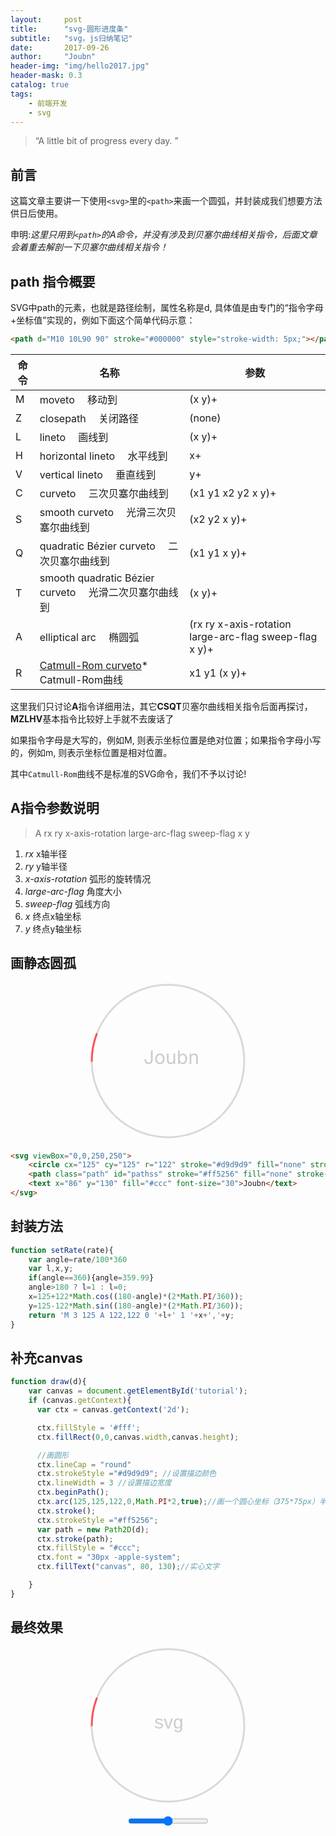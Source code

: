 ```yaml
---
layout:     post
title:      "svg-圆形进度条"
subtitle:   "svg，js归纳笔记"
date:       2017-09-26
author:     "Joubn"
header-img: "img/hello2017.jpg"
header-mask: 0.3
catalog: true
tags:
    - 前端开发
    - svg
---
```


> “A little bit of progress every day. ”

## 前言

这篇文章主要讲一下使用`<svg>`里的`<path>`来画一个圆弧，并封装成我们想要方法供日后使用。

申明:*这里只用到`<path>`的A命令，并没有涉及到贝塞尔曲线相关指令，后面文章会着重去解剖一下贝塞尔曲线相关指令！*

## path 指令概要

SVG中path的元素，也就是路径绘制，属性名称是d, 具体值是由专门的“指令字母+坐标值”实现的，例如下面这个简单代码示意：

```html
<path d="M10 10L90 90" stroke="#000000" style="stroke-width: 5px;"></path>
```
<table cellspacing="1" cellpadding="0" class="params_table">
    <thead>
        <tr>
            <th>命令</th>
            <th>名称</th>
            <th>参数</th>
        </tr>
    </thead>
    <tbody>
        <tr>
            <td>M</td>
            <td>moveto  移动到</td>
            <td>(x y)+</td>
        </tr>
        <tr>
            <td>Z</td>
            <td>closepath  关闭路径</td>
            <td>(none)</td>
        </tr>
        <tr>
            <td>L</td>
            <td>lineto  画线到</td>
            <td>(x y)+</td>
        </tr>
        <tr>
            <td>H</td>
            <td>horizontal lineto  水平线到</td>
            <td>x+</td>
        </tr>
        <tr>
            <td>V</td>
            <td>vertical lineto  垂直线到</td>
            <td>y+</td>
        </tr>
        <tr>
            <td>C</td>
            <td>curveto  三次贝塞尔曲线到</td>
            <td>(x1 y1 x2 y2 x y)+</td>
        </tr>
        <tr>
            <td>S</td>
            <td>smooth curveto  光滑三次贝塞尔曲线到</td>
            <td>(x2 y2 x y)+</td>
        </tr>
        <tr>
            <td>Q</td>
            <td>quadratic Bézier curveto  二次贝塞尔曲线到</td>
            <td>(x1 y1 x y)+</td>
        </tr>
        <tr>
            <td>T</td>
            <td>smooth quadratic Bézier curveto  光滑二次贝塞尔曲线到</td>
            <td>(x y)+</td>
        </tr>
        <tr>
            <td>A</td>
            <td>elliptical arc  椭圆弧</td>
            <td>(rx ry x-axis-rotation large-arc-flag sweep-flag x y)+</td>
        </tr>
        <tr>
            <td>R</td>
            <td><a href="http://en.wikipedia.org/wiki/Catmull–Rom_spline#Catmull.E2.80.93Rom_spline">Catmull-Rom curveto</a>*  Catmull-Rom曲线</td>
            <td>x1 y1 (x y)+</td>
        </tr>
    </tbody>
</table>

这里我们只讨论**A**指令详细用法，其它**CSQT**贝塞尔曲线相关指令后面再探讨，**MZLHV**基本指令比较好上手就不去废话了

如果指令字母是大写的，例如M, 则表示坐标位置是绝对位置；如果指令字母小写的，例如m, 则表示坐标位置是相对位置。

其中`Catmull-Rom`曲线不是标准的SVG命令，我们不予以讨论!

## A指令参数说明

>A rx ry x-axis-rotation large-arc-flag sweep-flag x y

1. *rx*               x轴半径
2. *ry*               y轴半径
3. *x-axis-rotation*  弧形的旋转情况
4. *large-arc-flag*   角度大小
5. *sweep-flag*       弧线方向
6. *x*                终点x轴坐标
7. *y*                终点y轴坐标

## 画静态圆孤

<div style="text-align:center;margin-bottom:20px;">
<svg style="width:250px; margin:0 auto;" viewBox="0,0,250,250"><circle cx="125" cy="125" r="122" stroke="#d9d9d9" fill="none" stroke-width="3"></circle><path class="path" stroke="#ff5256" fill="none" stroke-width="3" stroke-linecap="round" d="M 3 125 A 122,122 0 0 1 247,125"></path><text x="86" y="130" fill="#ccc" font-size="30">Joubn</text></svg>
</div>

```html
<svg viewBox="0,0,250,250">
    <circle cx="125" cy="125" r="122" stroke="#d9d9d9" fill="none" stroke-width="3"></circle>
    <path class="path" id="pathss" stroke="#ff5256" fill="none" stroke-width="3" stroke-linecap="round" d="M 3 125 A 122,122 0 0 1 247,125"></path>
    <text x="86" y="130" fill="#ccc" font-size="30">Joubn</text>
</svg>
```

## 封装方法

```js
function setRate(rate){
    var angle=rate/100*360
    var l,x,y;
    if(angle==360){angle=359.99}
    angle>180 ? l=1 : l=0;
    x=125+122*Math.cos((180-angle)*(2*Math.PI/360));
    y=125-122*Math.sin((180-angle)*(2*Math.PI/360));
    return 'M 3 125 A 122,122 0 '+l+' 1 '+x+','+y;
}
```
## 补充canvas

```js
function draw(d){
    var canvas = document.getElementById('tutorial');
    if (canvas.getContext){
      var ctx = canvas.getContext('2d');

      ctx.fillStyle = '#fff';
      ctx.fillRect(0,0,canvas.width,canvas.height);

      //画圆形
      ctx.lineCap = "round"
      ctx.strokeStyle ="#d9d9d9"; //设置描边颜色
      ctx.lineWidth = 3 //设置描边宽度
      ctx.beginPath();
      ctx.arc(125,125,122,0,Math.PI*2,true);//画一个圆心坐标（375*75px）半径50px的圆弧，从0开始到Math.PI*2结束，按照顺时针方向。
      ctx.stroke();
      ctx.strokeStyle ="#ff5256";
      var path = new Path2D(d);
      ctx.stroke(path);
      ctx.fillStyle = "#ccc";
      ctx.font = "30px -apple-system";
      ctx.fillText("canvas", 80, 130);//实心文字

    }
}
```

## 最终效果
<div style="text-align:center;margin-bottom:20px;">
<svg style="width:250px; margin:0 auto;" viewBox="0,0,250,250"><circle cx="125" cy="125" r="122" stroke="#d9d9d9" fill="none" stroke-width="3"></circle><path class="path" id="pathss" stroke="#ff5256" fill="none" stroke-width="3" stroke-linecap="round" d="M 3 125 A 122,122 0 0 1 247,125"></path><text x="103" y="130" fill="#ccc" font-size="30" font-family="arial">svg</text></svg>
</div>

<div style="text-align:center;margin-bottom:20px;">
    <input type="range" style="margin:0 auto;" onchange="demo(this)" />
</div>

<div style="text-align:center;margin-bottom:20px;">
    <canvas id="tutorial" width="250" height="250" style="width:250px; margin:0 auto;"></canvas>
</div>

<script type="text/javascript">
function draw(d){
    var canvas = document.getElementById('tutorial');
    if (canvas.getContext){
      var ctx = canvas.getContext('2d');

      ctx.fillStyle = '#fff';
      ctx.fillRect(0,0,canvas.width,canvas.height);

      //画圆形
      ctx.lineCap = "round"
      ctx.strokeStyle ="#d9d9d9"; //设置描边颜色
      ctx.lineWidth = 3 //设置描边宽度
      ctx.beginPath();
      ctx.arc(125,125,122,0,Math.PI*2,true);//画一个圆心坐标（125*125）半径122px的圆弧，从0开始到Math.PI*2结束，按照顺时针方向。
      ctx.stroke();
      ctx.strokeStyle ="#ff5256";
      var path = new Path2D(d);
      ctx.stroke(path);
      ctx.fillStyle = "#ccc";
      ctx.font = "30px arial";
      ctx.fillText("canvas", 80, 130);//实心文字

    }
  }

function setRate(rate){
    var angle=rate/100*360
    var l,x,y;
    if(angle==360){angle=359.99}
    angle>180 ? l=1 : l=0;
    x=125+122*Math.cos((180-angle)*(2*Math.PI/360));
    y=125-122*Math.sin((180-angle)*(2*Math.PI/360));
    return 'M 3 125 A 122,122 0 '+l+' 1 '+x+','+y;
}
function demo(obj){
    var val=obj.value
    document.querySelector('#pathss').setAttribute('d',setRate(val))
    draw(setRate(val))
}

window.onload = draw('M 3 125 A 122,122 0 0 1 247,125');

</script>
<style type="text/css">
.path {
  stroke-dasharray: 1000;
  stroke-dashoffset: 1000;
  -webkit-animation: dash 3s ease forwards;
  animation: dash 3s ease forwards;
}

@keyframes dash {
  to {
    stroke-dashoffset: 0;
  }
}
@-webkit-keyframes dash
{
  to {
    stroke-dashoffset: 0;
  }
}
</style>